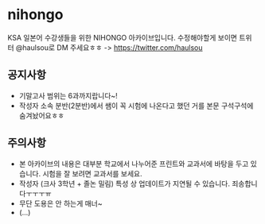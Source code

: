 # nihongo
KSA 일본어 수강생들을 위한 NIHONGO 아카이브입니다. 수정해야할게 보이면 트위터 @haulsou로 DM 주세요ㅎㅎ -> <https://twitter.com/haulsou>

## 공지사항
* 기말고사 범위는 6과까지랍니다~!
* 작성자 소속 분반(2분반)에서 쌤이 꼭 시험에 나온다고 했던 거를 본문 구석구석에 숨겨놨어요ㅎㅎ

## 주의사항
* 본 아카이브의 내용은 대부분 학교에서 나누어준 프린트와 교과서에 바탕을 두고 있습니다. 시험을 잘 보려면 교과서를 보세요.
* 작성자 (크사 3학년 + 졸논 밀림) 특성 상 업데이트가 지연될 수 있습니다. 죄송합니다ㅜㅜㅜㅠ
* 무단 도용은 안 하는게 매너~
* (...)

